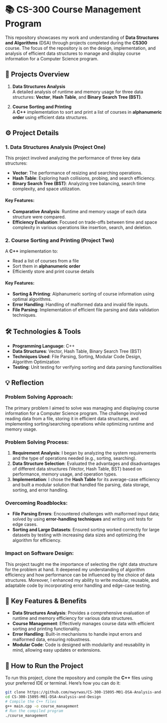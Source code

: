 # 📚 **CS-300 Course Management Program**

This repository showcases my work and understanding of **Data Structures and Algorithms** (DSA) through projects completed during the **CS300** course. The focus of the repository is on the design, implementation, and analysis of efficient data structures to manage and display course information for a Computer Science program.

## 📝 **Projects Overview**
1. **Data Structures Analysis**  
   A detailed analysis of runtime and memory usage for three data structures: **Vector**, **Hash Table**, and **Binary Search Tree (BST)**.
   
2. **Course Sorting and Printing**  
   A **C++** implementation to sort and print a list of courses in **alphanumeric order** using efficient data structures.

## ⚙️ **Project Details**

### **1. Data Structures Analysis (Project One)**
This project involved analyzing the performance of three key data structures:

- **Vector**: The performance of resizing and searching operations.
- **Hash Table**: Exploring hash collisions, probing, and search efficiency.
- **Binary Search Tree (BST)**: Analyzing tree balancing, search time complexity, and space utilization.

#### **Key Features**:
- **Comparative Analysis**: Runtime and memory usage of each data structure were compared.
- **Efficiency Evaluation**: Focused on trade-offs between time and space complexity in various operations like insertion, search, and deletion.

### **2. Course Sorting and Printing (Project Two)**
A **C++** implementation to:
- Read a list of courses from a file
- Sort them in **alphanumeric order**
- Efficiently store and print course details

#### **Key Features**:
- **Sorting & Printing**: Alphanumeric sorting of course information using optimal algorithms.
- **Error Handling**: Handling of malformed data and invalid file inputs.
- **File Parsing**: Implementation of efficient file parsing and data validation techniques.

## 🛠 **Technologies & Tools**
- **Programming Language**: C++
- **Data Structures**: Vector, Hash Table, Binary Search Tree (BST)
- **Techniques Used**: File Parsing, Sorting, Modular Code Design, Algorithm Optimization
- **Testing**: Unit testing for verifying sorting and data parsing functionalities

## 💡 **Reflection**
### **Problem Solving Approach**:
The primary problem I aimed to solve was managing and displaying course information for a Computer Science program. The challenge involved reading data from a file, storing it in efficient data structures, and implementing sorting/searching operations while optimizing runtime and memory usage.

### **Problem Solving Process**:
1. **Requirement Analysis**: I began by analyzing the system requirements and the type of operations needed (e.g., sorting, searching).
2. **Data Structure Selection**: Evaluated the advantages and disadvantages of different data structures (Vector, Hash Table, BST) based on performance, memory usage, and operation types.
3. **Implementation**: I chose the **Hash Table** for its average-case efficiency and built a modular solution that handled file parsing, data storage, sorting, and error handling.

### **Overcoming Roadblocks**:
- **File Parsing Errors**: Encountered challenges with malformed input data; solved by using **error-handling techniques** and writing unit tests for edge cases.
- **Sorting and Large Datasets**: Ensured sorting worked correctly for large datasets by testing with increasing data sizes and optimizing the algorithm for efficiency.

### **Impact on Software Design**:
This project taught me the importance of selecting the right data structure for the problem at hand. It deepened my understanding of algorithm efficiency and how performance can be influenced by the choice of data structures. Moreover, I enhanced my ability to write modular, reusable, and adaptable code by incorporating error handling and edge-case testing.

## 🔧 **Key Features & Benefits**
- **Data Structures Analysis**: Provides a comprehensive evaluation of runtime and memory efficiency for various data structures.
- **Course Management**: Effectively manages course data with efficient sorting and printing functionality.
- **Error Handling**: Built-in mechanisms to handle input errors and malformed data, ensuring robustness.
- **Modular Code**: Code is designed with modularity and reusability in mind, allowing easy updates or extensions.

## 📄 **How to Run the Project**
To run this project, clone the repository and compile the **C++** files using your preferred IDE or terminal. Here’s how you can do it:
```bash
git clone https://github.com/nwyrwas/CS-300-15095-M01-DSA-Analysis-and-Design.git
cd CS-300-15095-M01-DSA-Analysis-and-Design
# Compile the C++ files
g++ main.cpp -o course_management
# Run the compiled program
./course_management
